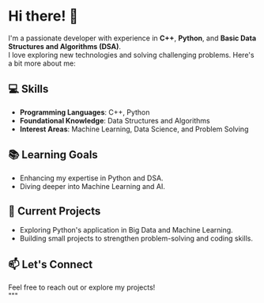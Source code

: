 # Hi there! 👋

I'm a passionate developer with experience in **C++**, **Python**, and **Basic Data Structures and Algorithms (DSA)**.  
I love exploring new technologies and solving challenging problems. Here's a bit more about me:

## 💻 Skills
- **Programming Languages**: C++, Python  
- **Foundational Knowledge**: Data Structures and Algorithms  
- **Interest Areas**: Machine Learning, Data Science, and Problem Solving  

## 📚 Learning Goals
- Enhancing my expertise in Python and DSA.  
- Diving deeper into Machine Learning and AI.  

## 🔭 Current Projects
- Exploring Python's application in Big Data and Machine Learning.  
- Building small projects to strengthen problem-solving and coding skills.  

## 📫 Let's Connect
Feel free to reach out or explore my projects!  
"""

